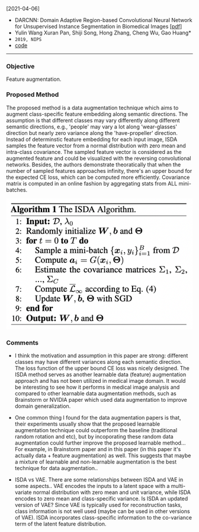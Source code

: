 [2021-04-06]
- DARCNN: Domain Adaptive Region-based Convolutional Neural Network for Unsupervised Instance Segmentation in Biomedical Images [[pdf]](https://arxiv.org/pdf/1909.12220.pdf) 
- Yulin Wang Xuran Pan, Shiji Song, Hong Zhang, Cheng Wu, Gao Huang*
- `2019, NIPS`
- [code](https://github.com/blackfeather-wang/ISDA-for-Deep-Networks)

****

### Objective
Feature augmentation.

### Proposed Method
The proposed method is a data augmentation technique which aims to augment class-specific feature embedding along semantic directions. The assumption is that different classes may vary differently along different semantic directions, e.g., 'people' may vary a lot along 'wear-glasses' direction but nearly zero variance along the 'have-propeller' direction. Instead of determinstic feature embedding for each input image, ISDA samples the feature vector from a normal distribution with zero mean and intra-class covariance. The sampled feature vector is considered as the augmented feature and could be visualized with the reversing convolutional networks. Besides, the authors demonstrate theoratically that when the number of sampled features approaches infinity, there's an upper bound for the expected CE loss, which can be computed more efficiently. Covariance matrix is computed in an online fashion by aggregating stats from ALL mini-batches. 

![Alt text](https://github.com/han-liu/Papers/blob/master/figures/Implicit%20Semantic%20Data%20Augmentation%20for%20Deep%20Networks.png?raw=true)


### Comments
- I think the motivation and assumption in this paper are strong: different classes may have different variances along each semantic direction. The loss function of the upper bound CE loss was nicely designed. The ISDA method serves as another learnable data (feature) augmentation approach and has not been utilized in medical image domain. It would be interesting to see how it performs in medical image analysis and compared to other learnable data augmentation methods, such as Brainstorm or NVIDIA paper which used data augmentation to improve domain generalization. 

- One common thing I found for the data augmentation papers is that, their experiments usually show that the proposed learnable augmentation technique could outperform the baseline (traditional random rotation and etc), but by incoporating these random data augmentation could further improve the proposed learnable method... For example, in Brainstorm paper and in this paper (in this paper it's actually data + feature augmentation) as well. This suggests that maybe a mixture of learnable and non-learnable augmentation is the best technique for data augmentation..

- ISDA vs VAE. There are some relationships between ISDA and VAE in some aspects.. VAE encodes the inputs to a latent space with a multi-variate normal distribution with zero mean and unit variance, while ISDA encodes to zero mean and class-specific variance. Is ISDA an updated version of VAE? Since VAE is typically used for reconstruction tasks, class information is not well used (maybe can be used in other versions of VAE). ISDA incorporates class-specific information to the co-variance term of the latent feature distribution. 




